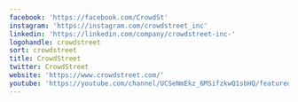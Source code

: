 ```yaml
---
facebook: 'https://facebook.com/CrowdSt'
instagram: 'https://instagram.com/crowdstreet_inc'
linkedin: 'https://linkedin.com/company/crowdstreet-inc-'
logohandle: crowdstreet
sort: crowdstreet
title: CrowdStreet
twitter: CrowdStreet
website: 'https://www.crowdstreet.com/'
youtube: 'https://youtube.com/channel/UCSeNmEkz_6MSifzkwQ1sbHQ/featured'
---
```

